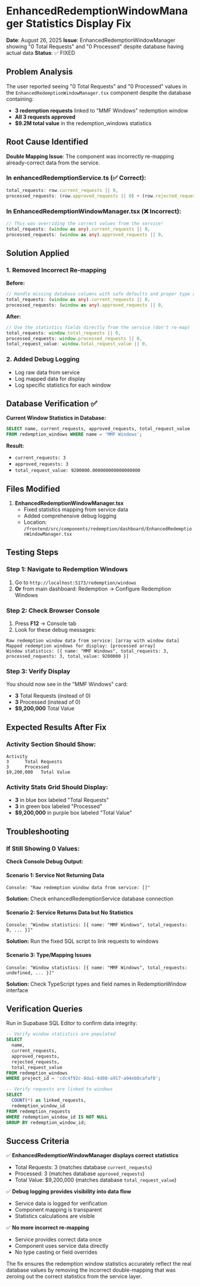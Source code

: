 # EnhancedRedemptionWindowManager Statistics Display Fix

**Date**: August 26, 2025
**Issue**: EnhancedRedemptionWindowManager showing "0 Total Requests" and "0 Processed" despite database having actual data
**Status**: ✅ FIXED

## Problem Analysis

The user reported seeing "0 Total Requests" and "0 Processed" values in the `EnhancedRedemptionWindowManager.tsx` component despite the database containing:
- **3 redemption requests** linked to "MMF Windows" redemption window
- **All 3 requests approved**
- **$9.2M total value** in the redemption_windows statistics

## Root Cause Identified

**Double Mapping Issue**: The component was incorrectly re-mapping already-correct data from the service.

### In enhancedRedemptionService.ts (✅ Correct):
```typescript
total_requests: row.current_requests || 0,
processed_requests: (row.approved_requests || 0) + (row.rejected_requests || 0),
```

### In EnhancedRedemptionWindowManager.tsx (❌ Incorrect):
```typescript
// This was overriding the correct values from the service!
total_requests: (window as any).current_requests || 0,
processed_requests: (window as any).approved_requests || 0,
```

## Solution Applied

### 1. Removed Incorrect Re-mapping
**Before:**
```typescript
// Handle missing database columns with safe defaults and proper type access
total_requests: (window as any).current_requests || 0,
processed_requests: (window as any).approved_requests || 0,
```

**After:**
```typescript
// Use the statistics fields directly from the service (don't re-map)
total_requests: window.total_requests || 0,
processed_requests: window.processed_requests || 0,
total_request_value: window.total_request_value || 0,
```

### 2. Added Debug Logging
- Log raw data from service
- Log mapped data for display
- Log specific statistics for each window

## Database Verification ✅

**Current Window Statistics in Database:**
```sql
SELECT name, current_requests, approved_requests, total_request_value 
FROM redemption_windows WHERE name = 'MMF Windows';
```

**Result:**
- `current_requests: 3`
- `approved_requests: 3` 
- `total_request_value: 9200000.000000000000000000`

## Files Modified

1. **EnhancedRedemptionWindowManager.tsx**
   - Fixed statistics mapping from service data
   - Added comprehensive debug logging
   - Location: `/frontend/src/components/redemption/dashboard/EnhancedRedemptionWindowManager.tsx`

## Testing Steps

### Step 1: Navigate to Redemption Windows
1. Go to `http://localhost:5173/redemption/windows`
2. **Or** from main dashboard: Redemption → Configure Redemption Windows

### Step 2: Check Browser Console
1. Press **F12** → Console tab
2. Look for these debug messages:
```
Raw redemption window data from service: [array with window data]
Mapped redemption windows for display: [processed array]
Window statistics: [{ name: "MMF Windows", total_requests: 3, processed_requests: 3, total_value: 9200000 }]
```

### Step 3: Verify Display
You should now see in the "MMF Windows" card:
- **3** Total Requests (instead of 0)
- **3** Processed (instead of 0) 
- **$9,200,000** Total Value

## Expected Results After Fix

### Activity Section Should Show:
```
Activity
3      Total Requests  
3      Processed
$9,200,000   Total Value
```

### Activity Stats Grid Should Display:
- **3** in blue box labeled "Total Requests"
- **3** in green box labeled "Processed"  
- **$9,200,000** in purple box labeled "Total Value"

## Troubleshooting

### If Still Showing 0 Values:

**Check Console Debug Output:**

#### Scenario 1: Service Not Returning Data
```
Console: "Raw redemption window data from service: []"
```
**Solution:** Check enhancedRedemptionService database connection

#### Scenario 2: Service Returns Data but No Statistics
```
Console: "Window statistics: [{ name: "MMF Windows", total_requests: 0, ... }]" 
```
**Solution:** Run the fixed SQL script to link requests to windows

#### Scenario 3: Type/Mapping Issues
```
Console: "Window statistics: [{ name: "MMF Windows", total_requests: undefined, ... }]"
```
**Solution:** Check TypeScript types and field names in RedemptionWindow interface

## Verification Queries

Run in Supabase SQL Editor to confirm data integrity:

```sql
-- Verify window statistics are populated
SELECT 
  name,
  current_requests,
  approved_requests,
  rejected_requests,
  total_request_value
FROM redemption_windows 
WHERE project_id = 'cdc4f92c-8da1-4d80-a917-a94eb8cafaf0';

-- Verify requests are linked to windows
SELECT 
  COUNT(*) as linked_requests,
  redemption_window_id 
FROM redemption_requests 
WHERE redemption_window_id IS NOT NULL
GROUP BY redemption_window_id;
```

## Success Criteria

✅ **EnhancedRedemptionWindowManager displays correct statistics**
- Total Requests: 3 (matches database `current_requests`)
- Processed: 3 (matches database `approved_requests`)  
- Total Value: $9,200,000 (matches database `total_request_value`)

✅ **Debug logging provides visibility into data flow**
- Service data is logged for verification
- Component mapping is transparent
- Statistics calculations are visible

✅ **No more incorrect re-mapping**
- Service provides correct data once
- Component uses service data directly
- No type casting or field overrides

The fix ensures the redemption window statistics accurately reflect the real database values by removing the incorrect double-mapping that was zeroing out the correct statistics from the service layer.
